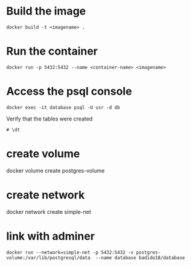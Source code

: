 # Build the image
```
docker build -t <imagename> .
```
# Run the container
```
docker run -p 5432:5432 --name <container-name> <imagename>
```
# Access the psql console
```
docker exec -it database psql -U usr -d db
```
Verify that the tables were created
```
# \dt
```
# create volume
docker volume create postgres-volume
# create network
docker network create simple-net

# link with adminer
```
docker run --network=simple-net -p 5432:5432 -v postgres-volume:/var/lib/postgresql/data  --name database badido18/database

```